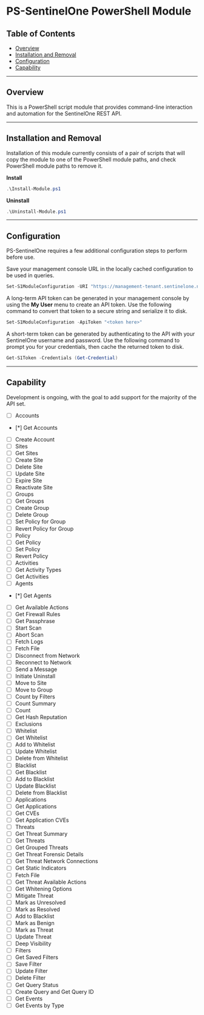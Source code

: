 # PS-SentinelOne PowerShell Module


## Table of Contents

* [Overview](#overview)
* [Installation and Removal](#installation-and-removal)
* [Configuration](#configuration)
* [Capability](#capability)

----------
## Overview

This is a PowerShell script module that provides command-line interaction and automation for the SentinelOne REST API.

----------
## Installation and Removal

Installation of this module currently consists of a pair of scripts that will copy the module to one of the PowerShell module paths, and check PowerShell module paths to remove it.

**Install**
```PowerShell
.\Install-Module.ps1
```

**Uninstall**
```PowerShell
.\Uninstall-Module.ps1
```

----------
## Configuration

PS-SentinelOne requires a few additional configuration steps to perform before use.

Save your management console URL in the locally cached configuration to be used in queries.
```PowerShell
Set-S1ModuleConfiguration -URI "https://management-tenant.sentinelone.net"
```

A long-term API token can be generated in your management console by using the **My User** menu to create an API token. Use the following command to convert that token to a secure string and serialize it to disk.
```PowerShell
Set-S1ModuleConfiguration -ApiToken "<token here>"
```

A short-term token can be generated by authenticating to the API with your SentinelOne username and password. Use the following command to prompt you for your credentials, then cache the returned token to disk.
```PowerShell
Get-S1Token -Credentials (Get-Credential)
```
----------
## Capability

Development is ongoing, with the goal to add support for the majority of the API set.

- [ ] Accounts
-  [*] Get Accounts
-  [ ] Create Account
- [ ] Sites
-  [ ] Get Sites
-  [ ] Create Site
-  [ ] Delete Site
-  [ ] Update Site
-  [ ] Expire Site
-  [ ] Reactivate Site
- [ ] Groups
-  [ ] Get Groups
-  [ ] Create Group
-  [ ] Delete Group
-  [ ] Set Policy for Group
-  [ ] Revert Policy for Group
- [ ] Policy
-  [ ] Get Policy
-  [ ] Set Policy
-  [ ] Revert Policy
- [ ] Activities
-  [ ] Get Activity Types
-  [ ] Get Activities
- [ ] Agents
-  [*] Get Agents
-  [ ] Get Available Actions
-  [ ] Get Firewall Rules
-  [ ] Get Passphrase
-  [ ] Start Scan
-  [ ] Abort Scan
-  [ ] Fetch Logs
-  [ ] Fetch File
-  [ ] Disconnect from Network
-  [ ] Reconnect to Network
-  [ ] Send a Message
-  [ ] Initiate Uninstall
-  [ ] Move to Site
-  [ ] Move to Group
-  [ ] Count by Filters
-  [ ] Count Summary
-  [ ] Count
- [ ] Get Hash Reputation
- [ ] Exclusions
-  [ ] Whitelist
-   [ ] Get Whitelist
-   [ ] Add to Whitelist
-   [ ] Update Whitelist
-   [ ] Delete from Whitelist
-  [ ] Blacklist
-   [ ] Get Blacklist
-   [ ] Add to Blacklist
-   [ ] Update Blacklist
-   [ ] Delete from Blacklist
- [ ] Applications
-  [ ] Get Applications
-  [ ] Get CVEs
-  [ ] Get Application CVEs
- [ ] Threats
-  [ ] Get Threat Summary
-  [ ] Get Threats
-  [ ] Get Grouped Threats
-  [ ] Get Threat Forensic Details
-  [ ] Get Threat Network Connections
-  [ ] Get Static Indicators
-  [ ] Fetch File
-  [ ] Get Threat Available Actions
-  [ ] Get Whitening Options
-  [ ] Mitigate Threat
-  [ ] Mark as Unresolved
-  [ ] Mark as Resolved 
-  [ ] Add to Blacklist
-  [ ] Mark as Benign
-  [ ] Mark as Threat
-  [ ] Update Threat
- [ ] Deep Visibility
-  [ ] Filters
-   [ ] Get Saved Filters
-   [ ] Save Filter
-   [ ] Update Filter
-   [ ] Delete Filter
-  [ ] Get Query Status
-  [ ] Create Query and Get Query ID
-  [ ] Get Events
-  [ ] Get Events by Type